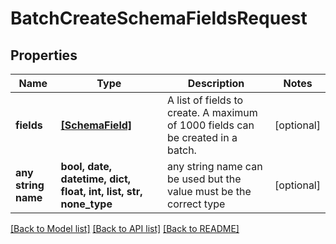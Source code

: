 # BatchCreateSchemaFieldsRequest


## Properties
Name | Type | Description | Notes
------------ | ------------- | ------------- | -------------
**fields** | [**[SchemaField]**](SchemaField.md) | A list of fields to create.  A maximum of 1000 fields can be created in a batch. | [optional] 
**any string name** | **bool, date, datetime, dict, float, int, list, str, none_type** | any string name can be used but the value must be the correct type | [optional]

[[Back to Model list]](../README.md#documentation-for-models) [[Back to API list]](../README.md#documentation-for-api-endpoints) [[Back to README]](../README.md)


